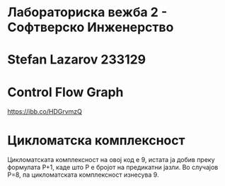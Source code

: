 # Лабораториска вежба 2 - Софтверско Инженерство
# Stefan Lazarov 233129

# Control Flow Graph
https://ibb.co/HDGrvmzQ

# Цикломатска комплексност
Цикломатската комплексност на овој код е 9, истата ја добив преку формулата P+1, каде што P е бројот на предикатни јазли. Во случајoв P=8, па цикломатската комплексност изнесува 9.
